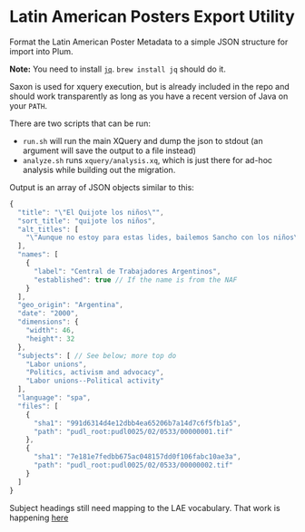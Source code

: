 # Latin American Posters Export Utility

Format the Latin American Poster Metadata to a simple JSON structure for import into Plum.

**Note:** You need to install [`jq`](https://stedolan.github.io/jq/). `brew install jq` should do it.

Saxon is used for xquery execution, but is already included in the repo and should work transparently as long as you have a recent version of Java on your `PATH`.

There are two scripts that can be run:
 * `run.sh` will run the main XQuery and dump the json to stdout (an argument will save the output to a file instead)
 * `analyze.sh` runs `xquery/analysis.xq`, which is just there for ad-hoc analysis while building out the migration.

Output is an array of JSON objects similar to this:

```javascript
{
  "title": "\"El Quijote los niños\"",
  "sort_title": "quijote los niños",
  "alt_titles": [
    "\"Aunque no estoy para estas lides, bailemos Sancho con los niños\""
  ],
  "names": [
    {
      "label": "Central de Trabajadores Argentinos",
      "established": true // If the name is from the NAF
    }
  ],
  "geo_origin": "Argentina",
  "date": "2000",
  "dimensions": {
    "width": 46,
    "height": 32
  },
  "subjects": [ // See below; more top do
    "Labor unions",
    "Politics, activism and advocacy",
    "Labor unions--Political activity"
  ],
  "language": "spa",
  "files": [
    {
      "sha1": "991d6314d4e12dbb4ea65206b7a14d7c6f5fb1a5",
      "path": "pudl_root:pudl0025/02/0533/00000001.tif"
    },
    {
      "sha1": "7e181e7fedbb675ac048157dd0f106fabc10ae3a",
      "path": "pudl_root:pudl0025/02/0533/00000002.tif"
    }
  ]
}
```

Subject headings still need mapping to the LAE vocabulary. That work is happening [here](
https://docs.google.com/spreadsheets/d/1KW5JYdhgade6V6JUzl1H69-1BMHxhMGJXyVBLPEtKkM/edit?ts=59208e93#gid=0)
